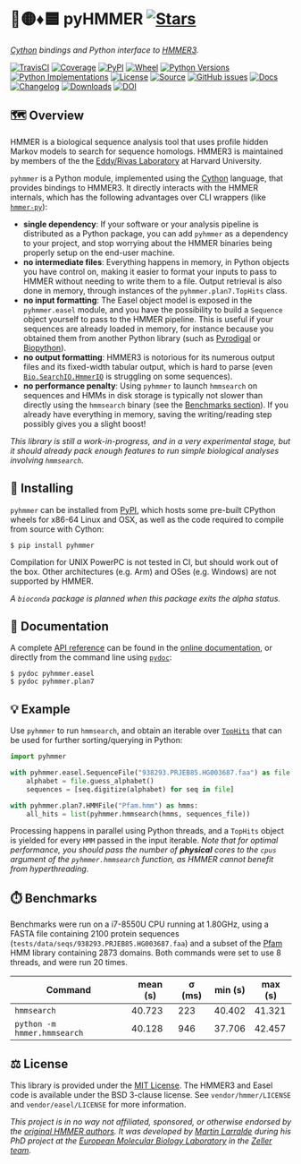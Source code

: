 # 🐍🟡♦️🟦 pyHMMER [![Stars](https://img.shields.io/github/stars/althonos/pyhmmer.svg?style=social&maxAge=3600&label=Star)](https://github.com/althonos/pyhmmer/stargazers)

*[Cython](https://cython.org/) bindings and Python interface to [HMMER3](http://hmmer.org/).*

[![TravisCI](https://img.shields.io/travis/com/althonos/pyhmmer/master.svg?logo=travis&maxAge=600&style=flat-square)](https://travis-ci.com/althonos/pyhmmer/branches)
[![Coverage](https://img.shields.io/codecov/c/gh/althonos/pyhmmer?style=flat-square&maxAge=3600)](https://codecov.io/gh/althonos/pyhmmer/)
[![PyPI](https://img.shields.io/pypi/v/pyhmmer.svg?style=flat-square&maxAge=3600)](https://pypi.org/project/pyhmmer)
[![Wheel](https://img.shields.io/pypi/wheel/pyhmmer.svg?style=flat-square&maxAge=3600)](https://pypi.org/project/pyhmmer/#files)
[![Python Versions](https://img.shields.io/pypi/pyversions/pyhmmer.svg?style=flat-square&maxAge=3600)](https://pypi.org/project/pyhmmer/#files)
[![Python Implementations](https://img.shields.io/pypi/implementation/pyhmmer.svg?style=flat-square&maxAge=3600)](https://pypi.org/project/pyhmmer/#files)
[![License](https://img.shields.io/badge/license-MIT-blue.svg?style=flat-square&maxAge=2678400)](https://choosealicense.com/licenses/mit/)
[![Source](https://img.shields.io/badge/source-GitHub-303030.svg?maxAge=2678400&style=flat-square)](https://github.com/althonos/pyhmmer/)
[![GitHub issues](https://img.shields.io/github/issues/althonos/pyhmmer.svg?style=flat-square&maxAge=600)](https://github.com/althonos/pyhmmer/issues)
[![Docs](https://img.shields.io/readthedocs/pyhmmer/latest?style=flat-square&maxAge=600)](https://pyhmmer.readthedocs.io)
[![Changelog](https://img.shields.io/badge/keep%20a-changelog-8A0707.svg?maxAge=2678400&style=flat-square)](https://github.com/althonos/pyhmmer/blob/master/CHANGELOG.md)
[![Downloads](https://img.shields.io/badge/dynamic/json?style=flat-square&color=303f9f&maxAge=86400&label=downloads&query=%24.total_downloads&url=https%3A%2F%2Fapi.pepy.tech%2Fapi%2Fprojects%2Fpyhmmer)](https://pepy.tech/project/pyhmmer)
[![DOI](https://img.shields.io/badge/doi-10.5281%2Fzenodo.4270012-purple?style=flat-square&maxAge=86400)](https://doi.org/10.5281/zenodo.4270012)

<!-- [![AppVeyor](https://img.shields.io/appveyor/build/althonos/pyhmmer/master.svg?logo=appveyor&maxAge=600&style=flat-square)](https://ci.appveyor.com/project/althonos/pyhmmer/history) -->
<!-- [![Bioconda](https://img.shields.io/conda/vn/bioconda/pyhmmer?style=flat-square&maxAge=3600)](https://anaconda.org/bioconda/pyhmmer) -->


## 🗺️ Overview

HMMER is a biological sequence analysis tool that uses profile hidden Markov
models to search for sequence homologs. HMMER3 is maintained by members of the
the [Eddy/Rivas Laboratory](http://eddylab.org/) at Harvard University.

`pyhmmer` is a Python module, implemented using the [Cython](https://cython.org/)
language, that provides bindings to HMMER3. It directly interacts with the
HMMER internals, which has the following advantages over CLI wrappers
(like [`hmmer-py`](https://pypi.org/project/hmmer/)):

- **single dependency**: If your software or your analysis pipeline is
  distributed as a Python package, you can add `pyhmmer` as a dependency to
  your project, and stop worrying about the HMMER binaries being properly
  setup on the end-user machine.
- **no intermediate files**: Everything happens in memory, in Python objects
  you have control on, making it easier to format your inputs to pass to
  HMMER without needing to write them to a file. Output retrieval is also
  done in memory, through instances of the `pyhmmer.plan7.TopHits` class.
- **no input formatting**: The Easel object model is exposed in the `pyhmmer.easel`
  module, and you have the possibility to build a `Sequence` object yourself
  to pass to the HMMER pipeline. This is useful if your sequences are already
  loaded in memory, for instance because you obtained them from another
  Python library (such as [Pyrodigal](https://github.com/althonos/pyrodigal)
  or [Biopython](https://biopython.org/)).
- **no output formatting**: HMMER3 is notorious for its numerous output files
  and its fixed-width tabular output, which is hard to parse (even
  [`Bio.SearchIO.HmmerIO`](https://biopython.org/docs/dev/api/Bio.SearchIO.HmmerIO.html)
  is struggling on some sequences).
- **no performance penalty**: Using `pyhmmer` to launch `hmmsearch` on sequences
  and HMMs in disk storage is typically not slower than directly using the
  `hmmsearch` binary (see the [Benchmarks section](#%EF%B8%8F-benchmarks)).
  If you already have everything in memory, saving the writing/reading step
  possibly gives you a slight boost!

*This library is still a work-in-progress, and in a very experimental stage,
but it should already pack enough features to run simple biological analyses
involving `hmmsearch`.*


## 🔧 Installing

``pyhmmer`` can be installed from [PyPI](https://pypi.org/project/pyhmmer/),
which hosts some pre-built CPython wheels for x86-64 Linux and OSX,
as well as the code required to compile from source with Cython:
```console
$ pip install pyhmmer
```

Compilation for UNIX PowerPC is not tested in CI, but should work out of the
box. Other architectures (e.g. Arm) and OSes (e.g. Windows) are not
supported by HMMER.

*A `bioconda` package is planned when this package exits the alpha status.*

## 📖 Documentation

A complete [API reference](https://pyhmmer.readthedocs.io/en/stable/api/) can
be found in the [online documentation](https://pyhmmer.readthedocs.io/), or
directly from the command line using
[`pydoc`](https://docs.python.org/3/library/pydoc.html):
```console
$ pydoc pyhmmer.easel
$ pydoc pyhmmer.plan7
```


## 💡 Example

Use `pyhmmer` to run `hmmsearch`, and obtain an iterable over
[`TopHits`](https://pyhmmer.readthedocs.io/en/latest/api/plan7.html#pyhmmer.plan7.TopHits)
that can be used for further sorting/querying in Python:

```python
import pyhmmer

with pyhmmer.easel.SequenceFile("938293.PRJEB85.HG003687.faa") as file:
    alphabet = file.guess_alphabet()
    sequences = [seq.digitize(alphabet) for seq in file]

with pyhmmer.plan7.HMMFile("Pfam.hmm") as hmms:
    all_hits = list(pyhmmer.hmmsearch(hmms, sequences_file))
```

Processing happens in parallel using Python threads, and a ``TopHits``
object is yielded for every ``HMM`` passed in the input iterable. *Note that
for optimal performance, you should pass the number of **physical** cores to
the `cpus` argument of the `pyhmmer.hmmsearch` function, as HMMER cannot
benefit from hyperthreading*.


## ⏱️ Benchmarks

Benchmarks were run on a i7-8550U CPU running at 1.80GHz, using a FASTA file
containing 2100 protein sequences (`tests/data/seqs/938293.PRJEB85.HG003687.faa`)
and a subset of the [Pfam](https://pfam.xfam.org/) HMM library containing
2873 domains. Both commands were set to use 8 threads, and were run 20 times.

| Command                     | mean (s) | σ (ms) | min (s) | max (s) |
|-----------------------------|----------|--------|---------|---------|
| `hmmsearch`                 | 40.723   | 223    | 40.402  | 41.321  |
| `python -m hmmer.hmmsearch` | 40.128   | 946    | 37.706  | 42.457  |


## ⚖️ License

This library is provided under the [MIT License](https://choosealicense.com/licenses/mit/).
The HMMER3 and Easel code is available under the BSD 3-clause license. See
`vendor/hmmer/LICENSE` and `vendor/easel/LICENSE` for more information.

*This project is in no way not affiliated, sponsored, or otherwise endorsed by
the [original HMMER authors](http://hmmer.org/). It was developed by
[Martin Larralde](https://github.com/althonos/pyhmmer) during his PhD project
at the [European Molecular Biology Laboratory](https://www.embl.de/) in
the [Zeller team](https://github.com/zellerlab).*
